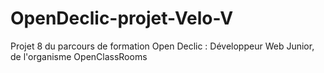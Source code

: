 # OpenDeclic-projet-Velo-V
Projet 8 du parcours de formation Open Declic : Développeur Web Junior, de l'organisme OpenClassRooms
